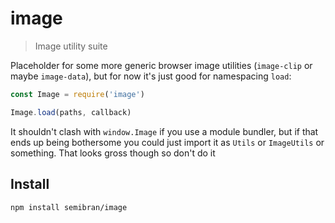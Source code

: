 # image
> Image utility suite

Placeholder for some more generic browser image utilities (`image-clip` or maybe `image-data`), but for now it's just good for namespacing `load`:

```javascript
const Image = require('image')

Image.load(paths, callback)
```

It shouldn't clash with `window.Image` if you use a module bundler, but if that ends up being bothersome you could just import it as `Utils` or `ImageUtils` or something. That looks gross though so don't do it

## Install
```sh
npm install semibran/image
```
